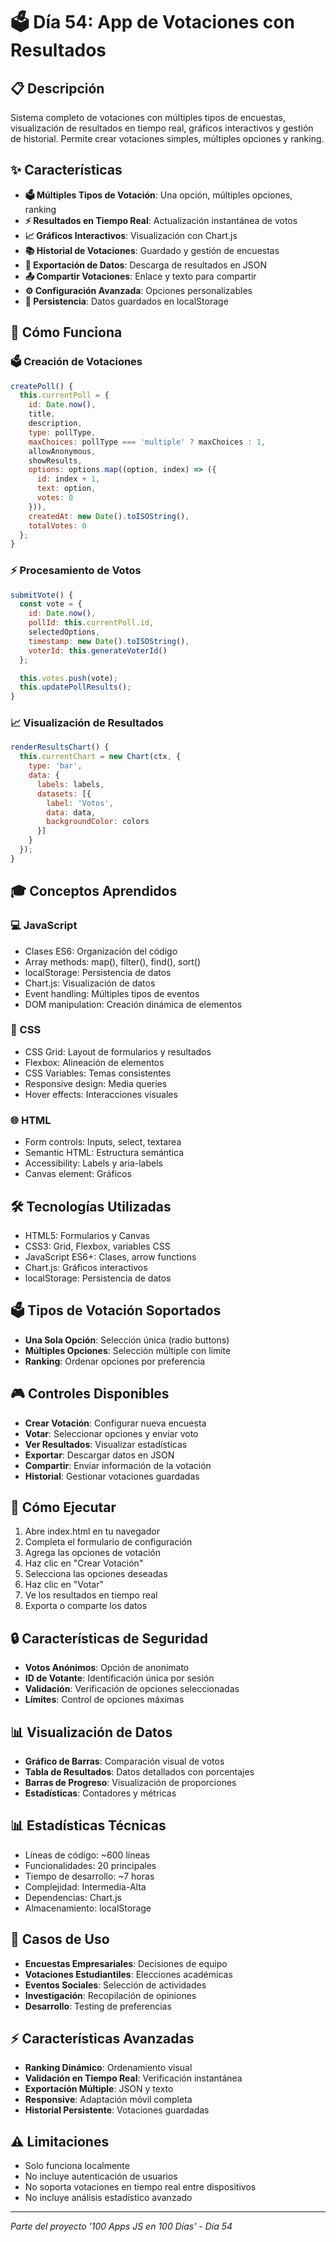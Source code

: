 # 🗳️ Día 54: App de Votaciones con Resultados

## 📋 Descripción
Sistema completo de votaciones con múltiples tipos de encuestas, visualización de resultados en tiempo real, gráficos interactivos y gestión de historial. Permite crear votaciones simples, múltiples opciones y ranking.

## ✨ Características
- **🗳️ Múltiples Tipos de Votación**: Una opción, múltiples opciones, ranking
- **⚡ Resultados en Tiempo Real**: Actualización instantánea de votos
- **📈 Gráficos Interactivos**: Visualización con Chart.js
- **📚 Historial de Votaciones**: Guardado y gestión de encuestas
- **💾 Exportación de Datos**: Descarga de resultados en JSON
- **📤 Compartir Votaciones**: Enlace y texto para compartir
- **⚙️ Configuración Avanzada**: Opciones personalizables
- **💾 Persistencia**: Datos guardados en localStorage

## 🔧 Cómo Funciona

### 🗳️ Creación de Votaciones
```javascript
createPoll() {
  this.currentPoll = {
    id: Date.now(),
    title,
    description,
    type: pollType,
    maxChoices: pollType === 'multiple' ? maxChoices : 1,
    allowAnonymous,
    showResults,
    options: options.map((option, index) => ({
      id: index + 1,
      text: option,
      votes: 0
    })),
    createdAt: new Date().toISOString(),
    totalVotes: 0
  };
}
```

### ⚡ Procesamiento de Votos
```javascript
submitVote() {
  const vote = {
    id: Date.now(),
    pollId: this.currentPoll.id,
    selectedOptions,
    timestamp: new Date().toISOString(),
    voterId: this.generateVoterId()
  };

  this.votes.push(vote);
  this.updatePollResults();
}
```

### 📈 Visualización de Resultados
```javascript
renderResultsChart() {
  this.currentChart = new Chart(ctx, {
    type: 'bar',
    data: {
      labels: labels,
      datasets: [{
        label: 'Votos',
        data: data,
        backgroundColor: colors
      }]
    }
  });
}
```

## 🎓 Conceptos Aprendidos

### 💻 JavaScript
- Clases ES6: Organización del código
- Array methods: map(), filter(), find(), sort()
- localStorage: Persistencia de datos
- Chart.js: Visualización de datos
- Event handling: Múltiples tipos de eventos
- DOM manipulation: Creación dinámica de elementos

### 🎨 CSS
- CSS Grid: Layout de formularios y resultados
- Flexbox: Alineación de elementos
- CSS Variables: Temas consistentes
- Responsive design: Media queries
- Hover effects: Interacciones visuales

### 🌐 HTML
- Form controls: Inputs, select, textarea
- Semantic HTML: Estructura semántica
- Accessibility: Labels y aria-labels
- Canvas element: Gráficos

## 🛠️ Tecnologías Utilizadas
- HTML5: Formularios y Canvas
- CSS3: Grid, Flexbox, variables CSS
- JavaScript ES6+: Clases, arrow functions
- Chart.js: Gráficos interactivos
- localStorage: Persistencia de datos

## 🗳️ Tipos de Votación Soportados
- **Una Sola Opción**: Selección única (radio buttons)
- **Múltiples Opciones**: Selección múltiple con límite
- **Ranking**: Ordenar opciones por preferencia

## 🎮 Controles Disponibles
- **Crear Votación**: Configurar nueva encuesta
- **Votar**: Seleccionar opciones y enviar voto
- **Ver Resultados**: Visualizar estadísticas
- **Exportar**: Descargar datos en JSON
- **Compartir**: Enviar información de la votación
- **Historial**: Gestionar votaciones guardadas

## 🚀 Cómo Ejecutar
1. Abre index.html en tu navegador
2. Completa el formulario de configuración
3. Agrega las opciones de votación
4. Haz clic en "Crear Votación"
5. Selecciona las opciones deseadas
6. Haz clic en "Votar"
7. Ve los resultados en tiempo real
8. Exporta o comparte los datos

## 🔒 Características de Seguridad
- **Votos Anónimos**: Opción de anonimato
- **ID de Votante**: Identificación única por sesión
- **Validación**: Verificación de opciones seleccionadas
- **Límites**: Control de opciones máximas

## 📊 Visualización de Datos
- **Gráfico de Barras**: Comparación visual de votos
- **Tabla de Resultados**: Datos detallados con porcentajes
- **Barras de Progreso**: Visualización de proporciones
- **Estadísticas**: Contadores y métricas

## 📊 Estadísticas Técnicas
- Líneas de código: ~600 líneas
- Funcionalidades: 20 principales
- Tiempo de desarrollo: ~7 horas
- Complejidad: Intermedia-Alta
- Dependencias: Chart.js
- Almacenamiento: localStorage

## 💼 Casos de Uso
- **Encuestas Empresariales**: Decisiones de equipo
- **Votaciones Estudiantiles**: Elecciones académicas
- **Eventos Sociales**: Selección de actividades
- **Investigación**: Recopilación de opiniones
- **Desarrollo**: Testing de preferencias

## ⚡ Características Avanzadas
- **Ranking Dinámico**: Ordenamiento visual
- **Validación en Tiempo Real**: Verificación instantánea
- **Exportación Múltiple**: JSON y texto
- **Responsive**: Adaptación móvil completa
- **Historial Persistente**: Votaciones guardadas

## ⚠️ Limitaciones
- Solo funciona localmente
- No incluye autenticación de usuarios
- No soporta votaciones en tiempo real entre dispositivos
- No incluye análisis estadístico avanzado

---
*Parte del proyecto '100 Apps JS en 100 Días' - Día 54*

